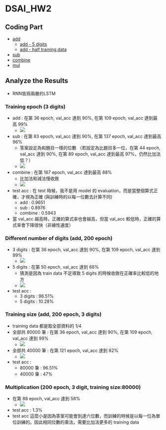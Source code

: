 # DSAI_HW2
## Coding Part
* [add](https://nbviewer.jupyter.org/github/letticee/DSAI_HW2/blob/master/Addition.ipynb)
  * [add - 5 digits](https://nbviewer.jupyter.org/github/letticee/DSAI_HW2/blob/master/Addition5digits.ipynb)
  * [add - half training data](https://nbviewer.jupyter.org/github/letticee/DSAI_HW2/blob/master/Addition10000_40000.ipynb)
* [sub](https://nbviewer.jupyter.org/github/letticee/DSAI_HW2/blob/master/Subtraction.ipynb)
* [combine](https://nbviewer.jupyter.org/github/letticee/DSAI_HW2/blob/master/Combine.ipynb)
* [mul](https://nbviewer.jupyter.org/github/letticee/DSAI_HW2/blob/master/Multiplication.ipynb)

## Analyze the Results
* RNN皆爲兩層的LSTM
### Training epoch (3 digits)
* add : 在第 36 epoch, val_acc 達到 90%, 在第 109 epoch, val_acc 達到最高 99%
  * ![](https://imgur.com/okX0NZB.png)
* sub : 在第 83 epoch, val_acc 達到 90%, 在第 137 epoch, val_acc 達到最高 96%
  * 答案設定為和題目一樣的位數
（若設定為比題目多一位，在第 44 epoch, val_acc 達到 90%, 在第 89 epoch, val_acc 達到最高 97%，仍然比加法低？）
  * ![](https://imgur.com/rTIr7hp.png)
* combine : 在第 167 epoch, val_acc 達到最高 88%
  * 比加法和減法慢收斂
  * ![](https://imgur.com/lqYTezh.png)
* test acc : 在 test 時候，我不是用 model 的 evaluation，而是當整個算式正確，才視為正確 (與訓練時的以每一位數去計算不同)
  * add : 0.9651
  * sub : 0.8976								
  * combine : 0.5943
* 當 val_acc 越高時，正確的算式率也會越高，但當 val_acc 較低時，正確的算式率會下降很快（非線性速度）

### Different number of digits (add, 200 epoch)
* 3 digits : 在第 36 epoch, val_acc 達到 90%, 在第 109 epoch, val_acc 達到 99%
  * ![](https://imgur.com/okX0NZB.png)
* 5 digits : 在第 50 epoch, val_acc 達到 66%
  * 猜測是因為 train data 不足導致 5 digits 的時候收斂在正確率比較低的地方
  * ![](https://imgur.com/EZg2tc9.png)
* test acc : 
  * 3 digits : 96.51%
  * 5 digits : 10.28%
  
### Training size (add, 200 epoch, 3 digits)
* training data 都是取全部資料的 1/4
* 全部共 80000 筆 :  在第 36 epoch, val_acc 達到 90%, 在第 109 epoch, val_acc 達到 99%
  * ![](https://imgur.com/okX0NZB.png)
* 全部共 40000 筆 : 在第 121 epoch, val_acc 達到 82%
  * ![](https://imgur.com/6fIMp3V.png)
* test acc : 
  * 80000 筆 : 96.51%
  * 40000 筆 : 47%
  
### Multiplication (200 epoch, 3 digit, training size:80000)
* 在第 88 epoch, val_acc 達到 58%
  * ![](https://imgur.com/Y9mADke.png)
* test acc : 1.3%
* test acc 這麼小是因為答案可能會到達六位數，而訓練的時候是以每一位為單位訓練的。因此相同位數的乘法，需要比加法更多的 training data


  
  
